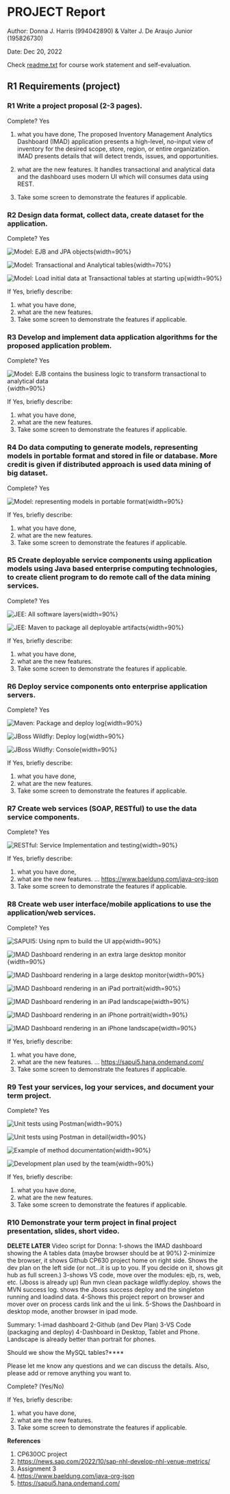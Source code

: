 # PROJECT Report

Author: Donna J. Harris (994042890) & Valter J. De Araujo Junior (195826730)

Date: Dec 20, 2022 

Check [readme.txt](readme.txt) for course work statement and self-evaluation. 
  

## R1 Requirements (project)

### R1 Write a project proposal (2-3 pages).

 
Complete? Yes

1. what you have done, 
The proposed Inventory Management Analytics Dashboard (IMAD) application presents
a high-level, no-input view of inventory for the desired scope, store, region, or entire
organization. IMAD presents details that will detect trends, issues, and opportunities.

2. what are the new features. 
It handles transactional and analytical data and the dashboard uses modern UI which will consumes data using REST.

3. Take some screen to demonstrate the features if applicable. 


### R2 Design data format, collect data, create dataset for the application.

 
Complete? Yes

![Model: EJB and JPA objects](images/R2-1_model_objects.png){width=90%}

![Model: Transactional and Analytical tables](images/R2-2_T_and_A_tables.png){width=70%}

![Model: Load initial data at Transactional tables at starting up](images/R2-3_Load_At_Startup_T_Tables.png){width=90%}

If Yes, briefly describe: 

1. what you have done, 
2. what are the new features. 
3. Take some screen to demonstrate the features if applicable. 


### R3 Develop and implement data application algorithms for the proposed application problem.

 
Complete? Yes

![Model: EJB contains the business logic to transform transactional to analytical data](images/R3-1_EJB_data_application_algorithms.png){width=90%}

If Yes, briefly describe: 

1. what you have done, 
2. what are the new features. 
3. Take some screen to demonstrate the features if applicable. 


### R4 Do data computing to generate models, representing models in portable format and stored in file or database. More credit is given if distributed approach is used data mining of big dataset.

 
Complete? Yes

![Model: representing models in portable format](images/R4-1_representing_models_portable_format_from_T_to_A_table.png){width=90%}

If Yes, briefly describe: 

1. what you have done, 
2. what are the new features. 
3. Take some screen to demonstrate the features if applicable. 


### R5 Create deployable service components using application models using Java based enterprise computing technologies, to create client program to do remote call of the data mining services.

 
Complete? Yes

![JEE: All software layers](images/R5-1_All_software_layers.png){width=90%}

![JEE: Maven to package all deployable artifacts](images/R5-2_create_deployable_service_components.png){width=90%}

If Yes, briefly describe: 

1. what you have done, 
2. what are the new features. 
3. Take some screen to demonstrate the features if applicable. 


### R6 Deploy service components onto enterprise application servers.

 
Complete? Yes

![Maven: Package and deploy log](images/R6-1_deploy_service_components_at_jboss_wildfly.png){width=90%}

![JBoss Wildfly: Deploy log](images/R6-2_deployed_imad-ear_at_jboss_wildfly.png){width=90%}

![JBoss Wildfly: Console](images/R6-3_wildfly_console.png){width=90%}

If Yes, briefly describe: 

1. what you have done, 
2. what are the new features. 
3. Take some screen to demonstrate the features if applicable. 


### R7 Create web services (SOAP, RESTful) to use the data service components.

 
Complete? Yes

![RESTful: Service Implementation and testing](images/R7-1_create_RESTful_web_services.png){width=90%}

If Yes, briefly describe: 

1. what you have done, 
2. what are the new features.  ...  https://www.baeldung.com/java-org-json
3. Take some screen to demonstrate the features if applicable. 


### R8 Create web user interface/mobile applications to use the application/web services.

 
Complete? Yes

![SAPUI5: Using npm to build the UI app](images/R8-1_Build_UI5_App.png){width=90%}

![IMAD Dashboard rendering in an extra large desktop monitor](images/R8-2_xl_desktop_web_ui.png){width=90%}

![IMAD Dashboard rendering in a large desktop monitor](images/R8-3_l_desktop_web_ui.png){width=90%}

![IMAD Dashboard rendering in an iPad portrait](images/R8-4_ipad_web_ui.png){width=90%}

![IMAD Dashboard rendering in an iPad landscape](images/R8-5_ipad_web_ui.png){width=90%}

![IMAD Dashboard rendering in an iPhone portrait](images/R8-6_iphone_web_ui.png){width=90%}

![IMAD Dashboard rendering in an iPhone landscape](images/R8-7_iphone_web_ui.png){width=90%}

If Yes, briefly describe: 

1. what you have done, 
2. what are the new features. ... https://sapui5.hana.ondemand.com/
3. Take some screen to demonstrate the features if applicable. 


### R9 Test your services, log your services, and document your term project.

 
Complete? Yes

![Unit tests using Postman](images/R9-1_unit_tests.png){width=90%} 

![Unit tests using Postman in detail](images/R9-2_unit_tests_detail.png){width=90%} 

![Example of method documentation](images/R9-3_method_documentation.png){width=90%} 

![Development plan used by the team](images/R9-4_development_plan.png){width=90%} 

If Yes, briefly describe: 

1. what you have done, 
2. what are the new features. 
3. Take some screen to demonstrate the features if applicable. 


### R10 Demonstrate your term project in final project presentation, slides, short video.

**DELETE LATER** Video script for Donna:
1-shows the IMAD dashboard showing the A tables data (maybe browser should be at 90%)
2-minimize the browser, it shows Github CP630 project home on right side. Shows the dev plan on the left side (or not...it is up to you. If you decide on it, shows git hub as full screen.)
3-shows VS code, move over the modules: ejb, rs, web, etc. (Jboss is already up) Run mvn clean package wildfly:deploy. shows the MVN success log. shows the Jboss success deploy and the singleton running and loadind data.
4-Shows this project report on browser and mover over on process cards link and the ui link.
5-Shows the Dashboard in desktop mode, another browser in ipad mode.

Summary:
1-imad dashboard
2-Github (and Dev Plan)
3-VS Code (packaging and deploy)
4-Dashboard in Desktop, Tablet and Phone. Landscape is already better than portrait for phones.

Should we show the MySQL tables?****

Please let me know any questions and we can discuss the details.
Also, please add or remove anything you want to.
 
Complete? (Yes/No) 

If Yes, briefly describe: 

1. what you have done, 
2. what are the new features. 
3. Take some screen to demonstrate the features if applicable. 





**References**

1. CP630OC project
2. https://news.sap.com/2022/10/sap-nhl-develop-nhl-venue-metrics/
3. Assignment 3
4. https://www.baeldung.com/java-org-json
5. https://sapui5.hana.ondemand.com/
